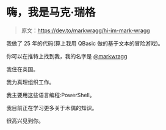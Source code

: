 # 嗨，我是马克·瑞格

> 原文：<https://dev.to/markwragg/hi-im-mark-wragg>

我做了 25 年的代码(算上我用 QBasic 做的基于文本的冒险游戏)。

你可以在推特上找到我，我的名字是 [@markwragg](https://twitter.com/markwragg)

我住在英国。

我为真理组织工作。

我主要用这些语言编程:PowerShell。

我目前正在学习更多关于木偶的知识。

很高兴见到你。